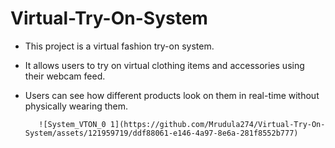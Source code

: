 # Virtual-Try-On-System
* This project is a virtual fashion try-on system.
* It allows users to try on virtual clothing items and accessories using their webcam feed.
* Users can see how different products look on them in real-time without physically wearing them.


         ![System_VTON_0 1](https://github.com/Mrudula274/Virtual-Try-On-System/assets/121959719/ddf88061-e146-4a97-8e6a-281f8552b777)
